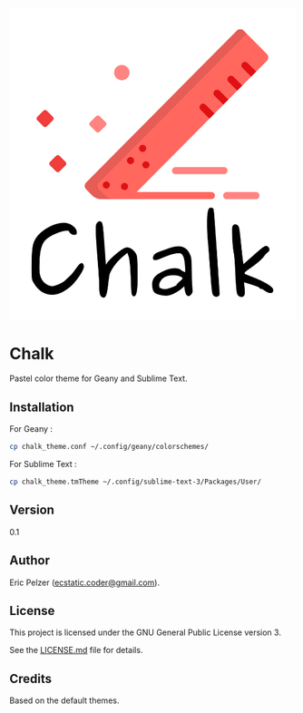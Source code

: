 ![](https://github.com/senselogic/CHALK/blob/master/LOGO/chalk.png)

# Chalk

Pastel color theme for Geany and Sublime Text.

## Installation

For Geany :

```bash
cp chalk_theme.conf ~/.config/geany/colorschemes/
```

For Sublime Text :

```bash
cp chalk_theme.tmTheme ~/.config/sublime-text-3/Packages/User/
```

## Version

0.1

## Author

Eric Pelzer (ecstatic.coder@gmail.com).

## License

This project is licensed under the GNU General Public License version 3.

See the [LICENSE.md](LICENSE.md) file for details.

## Credits

Based on the default themes.
